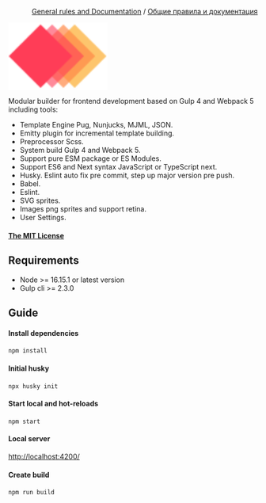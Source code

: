 <p align="right">
<a href="rules/en.md">General rules and Documentation</a> / <a href="rules/ru.md">Общие правила и документация</a>
</p>

<img width="200" height="auto" src="src/assets/img/content/Logo.svg" title="Starter Boilerplate" alt="Starter Boilerplate" align="center">

Modular builder for frontend development based on Gulp 4 and Webpack 5 including tools:
- Template Engine Pug, Nunjucks, MJML, JSON.
- Emitty plugin for incremental template building.
- Preprocessor Scss.
- System build Gulp 4 and Webpack 5.
- Support pure ESM package or ES Modules.
- Support ES6 and Next syntax JavaScript or TypeScript next.
- Husky. Eslint auto fix pre commit, step up major version pre push.
- Babel.
- Eslint.
- SVG sprites.
- Images png sprites and support retina.
- User Settings.

####  <a href="LICENSE">The MIT License</a>

## Requirements
* Node >= 16.15.1 or latest version
* Gulp cli >= 2.3.0

## Guide
#### Install dependencies
```commandline
npm install
```

#### Initial husky
```commandline
npx husky init
```

#### Start local and hot-reloads
```commandline
npm start
```

#### Local server
[http://localhost:4200/](http://localhost:4200/)

#### Create build
```commandline
npm run build
```
